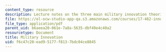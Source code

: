 ```yaml
---
content_type: resource
description: Lecture notes on the three main military innovation theories.
file: https://ol-ocw-studio-app-qa.s3.amazonaws.com/courses/17-462-innovation-in-military-organizations-fall-2005/f6c47c20ead95177f8137bdc04ce8845_lec2.pdf
file_type: application/pdf
parent_uid: b6aeea20-061e-7a8a-5635-dbf49e4c40a2
resourcetype: Document
title: Military Innovation
uid: f6c47c20-ead9-5177-f813-7bdc04ce8845
---
```


